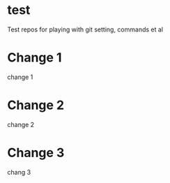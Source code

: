 # test
Test repos for playing with git setting, commands et al

# Change 1
change 1

# Change 2
change 2

# Change 3
chang 3


